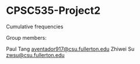 # CPSC535-Project2
Cumulative frequencies

Group members:

Paul Tang aventador917@csu.fullerton.edu
Zhiwei Su zwsu@csu.fullerton.edu
